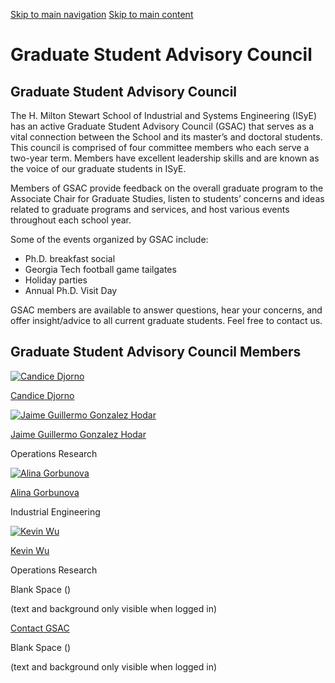 [Skip to main navigation](https://www.isye.gatech.edu/academics/doctoral/current-students/graduate-student-advisory-council#main-navigation) [Skip to main content](https://www.isye.gatech.edu/academics/doctoral/current-students/graduate-student-advisory-council#main-content)

# Graduate Student Advisory Council

## Graduate Student Advisory Council

The H. Milton Stewart School of Industrial and Systems Engineering (ISyE) has an active Graduate Student Advisory Council (GSAC) that serves as a vital connection between the School and its master’s and doctoral students. This council is comprised of four committee members who each serve a two-year term. Members have excellent leadership skills and are known as the voice of our graduate students in ISyE.

Members of GSAC provide feedback on the overall graduate program to the Associate Chair for Graduate Studies, listen to students’ concerns and ideas related to graduate programs and services, and host various events throughout each school year.

Some of the events organized by GSAC include:

- Ph.D. breakfast social
- Georgia Tech football game tailgates
- Holiday parties
- Annual Ph.D. Visit Day

GSAC members are available to answer questions, hear your concerns, and offer insight/advice to all current graduate students. Feel free to contact us.

## Graduate Student Advisory Council Members

[![Candice Djorno](https://www.isye.gatech.edu/sites/default/files/styles/manual_square/public/user-image/candice-djorno/candicejorno.jpg?h=8025ec48&itok=xF7nw3YQ)](https://www.isye.gatech.edu/users/candice-djorno)

[Candice Djorno](https://www.isye.gatech.edu/academics/doctoral/current-students/graduate-student-advisory-council)

[![Jaime Guillermo Gonzalez Hodar](https://www.isye.gatech.edu/sites/default/files/styles/manual_square/public/user-image/gonzalez-hodar-jaime-guillermo-3720-4979_7.jpeg?h=4a90203d&itok=KpRTLjnt)](https://www.isye.gatech.edu/users/jaime-guillermo-gonzalez-hodar)

[Jaime Guillermo Gonzalez Hodar](https://www.isye.gatech.edu/academics/doctoral/current-students/graduate-student-advisory-council)

Operations Research

[![Alina Gorbunova](https://www.isye.gatech.edu/sites/default/files/styles/manual_square/public/user-image/gorbunova-alina/img9294-5006.jpg?h=47b57336&itok=K0JMnT32)](https://www.isye.gatech.edu/users/alina-gorbunova)

[Alina Gorbunova](https://www.isye.gatech.edu/academics/doctoral/current-students/graduate-student-advisory-council)

Industrial Engineering

[![Kevin Wu](https://www.isye.gatech.edu/sites/default/files/styles/manual_square/public/user-image/wu-kevin-3724-4972_7.jpeg?h=d72eca9d&itok=GS14xZNW)](https://www.isye.gatech.edu/users/kevin-wu)

[Kevin Wu](https://www.isye.gatech.edu/academics/doctoral/current-students/graduate-student-advisory-council)

Operations Research

Blank Space ()

(text and background only visible when logged in)

[Contact GSAC](https://www.isye.gatech.edu/contact/graduate_student_advisory_counci)

Blank Space ()

(text and background only visible when logged in)